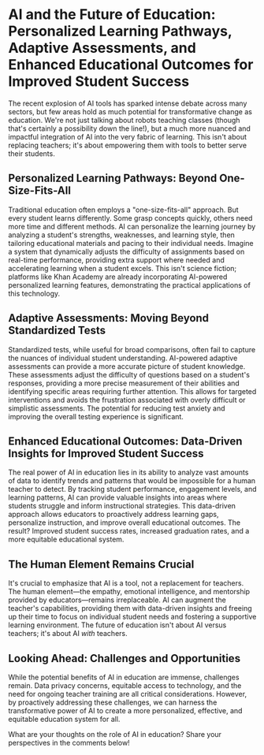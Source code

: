 # AI and the Future of Education: Personalized Learning Pathways, Adaptive Assessments, and Enhanced Educational Outcomes for Improved Student Success

The recent explosion of AI tools has sparked intense debate across many sectors, but few areas hold as much potential for transformative change as education.  We're not just talking about robots teaching classes (though that's certainly a possibility down the line!), but a much more nuanced and impactful integration of AI into the very fabric of learning.  This isn't about replacing teachers; it's about empowering them with tools to better serve their students.

## Personalized Learning Pathways: Beyond One-Size-Fits-All

Traditional education often employs a "one-size-fits-all" approach.  But every student learns differently. Some grasp concepts quickly, others need more time and different methods. AI can personalize the learning journey by analyzing a student's strengths, weaknesses, and learning style, then tailoring educational materials and pacing to their individual needs.  Imagine a system that dynamically adjusts the difficulty of assignments based on real-time performance, providing extra support where needed and accelerating learning when a student excels.  This isn't science fiction; platforms like Khan Academy are already incorporating AI-powered personalized learning features, demonstrating the practical applications of this technology.

## Adaptive Assessments: Moving Beyond Standardized Tests

Standardized tests, while useful for broad comparisons, often fail to capture the nuances of individual student understanding.  AI-powered adaptive assessments can provide a more accurate picture of student knowledge. These assessments adjust the difficulty of questions based on a student's responses, providing a more precise measurement of their abilities and identifying specific areas requiring further attention. This allows for targeted interventions and avoids the frustration associated with overly difficult or simplistic assessments.  The potential for reducing test anxiety and improving the overall testing experience is significant.

## Enhanced Educational Outcomes: Data-Driven Insights for Improved Student Success

The real power of AI in education lies in its ability to analyze vast amounts of data to identify trends and patterns that would be impossible for a human teacher to detect.  By tracking student performance, engagement levels, and learning patterns, AI can provide valuable insights into areas where students struggle and inform instructional strategies.  This data-driven approach allows educators to proactively address learning gaps, personalize instruction, and improve overall educational outcomes.  The result?  Improved student success rates, increased graduation rates, and a more equitable educational system.

## The Human Element Remains Crucial

It's crucial to emphasize that AI is a tool, not a replacement for teachers.  The human element—the empathy, emotional intelligence, and mentorship provided by educators—remains irreplaceable. AI can augment the teacher's capabilities, providing them with data-driven insights and freeing up their time to focus on individual student needs and fostering a supportive learning environment.  The future of education isn't about AI versus teachers; it's about AI *with* teachers.

## Looking Ahead: Challenges and Opportunities

While the potential benefits of AI in education are immense, challenges remain.  Data privacy concerns, equitable access to technology, and the need for ongoing teacher training are all critical considerations.  However, by proactively addressing these challenges, we can harness the transformative power of AI to create a more personalized, effective, and equitable education system for all.


What are your thoughts on the role of AI in education?  Share your perspectives in the comments below!
